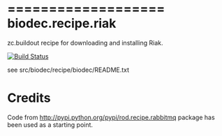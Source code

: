 ===================
biodec.recipe.riak
===================

zc.buildout recipe for downloading and installing Riak.

[![Build Status](https://secure.travis-ci.org/biodec/biodec.recipe.riak.png)](http://travis-ci.org/biodec/biodec.recipe.riak)

see src/biodec/recipe/biodec/README.txt

Credits
=======

Code from http://pypi.python.org/pypi/rod.recipe.rabbitmq package has been used
as a starting point.
